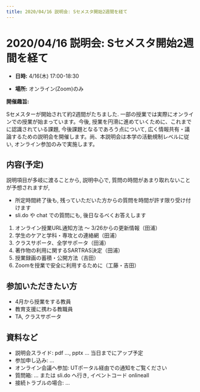 ```yaml
---
title: 2020/04/16 説明会: Sセメスタ開始2週間を経て
---
```


# 2020/04/16  説明会: Sセメスタ開始2週間を経て

* **日時:** 4/16(木) 17:00-18:30 

* **場所:** オンライン(Zoom)のみ

**開催趣旨:**

Sセメスターが開始されて約2週間がたちました. 一部の授業では実際にオンラインでの授業が始まっています。今後, 授業を円滑に進めていくために、これまでに認識されている課題, 今後課題となるであろう点について, 広く情報共有・議論するための説明会を開催します。尚、本説明会は本学の活動規制レベルに従い, オンライン参加のみで実施します。

## 内容(予定)

説明項目が多岐に渡ることから, 説明中心で, 質問の時間があまり取れないことが予想されますが,
  * 所定時間終了後も, 残っていただいた方からの質問を時間が許す限り受け付けます
  * sli.do や chat での質問にも, 後日なるべくお答えします

1. オンライン授業URL通知方法 ～ 3/26からの更新情報（田浦） 
1. 学生のケアと学科・専攻との連絡網（田浦）
1. クラスサポータ、全学サポータ（田浦）
1. 著作物の利用に関するSARTRAS決定（田浦）
1. 授業録画の蓄積・公開方法（吉田）
1. Zoomを授業で安全に利用するために（工藤・吉田）

## 参加いただきたい方
* 4月から授業をする教員
* 教育支援に携わる教職員
* TA, クラスサポータ

## 資料など

* 説明会スライド: pdf ..., pptx ... 当日までにアップ予定
* 参加申し込み: ...
* オンライン会議へ参加: UTポータル経由での通知をご覧ください
* 質問箱: ... または sli.do へ行き, イベントコード onlineall
* 接続トラブルの場合: ...
